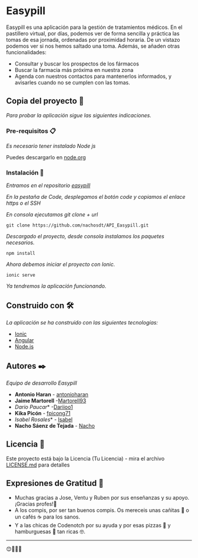 # Easypill

Easypill es una aplicación para la gestión de tratamientos médicos. 
En el pastillero virtual, por días, podemos ver de forma sencilla y práctica las tomas de esa jornada, 
ordenadas por proximidad horaria. 
De un vistazo podemos ver si nos hemos saltado una toma.
Además, se añaden otras funcionalidades:
* Consultar y buscar los prospectos de los fármacos
* Buscar la farmacia más próxima en nuestra zona
* Agenda con nuestros contactos para mantenerlos informados, y avisarles cuando no se cumplen con las tomas.


## Copia del proyecto 🚀

_Para probar la aplicación sigue las siguientes indicaciones._

### Pre-requisitos 📋

_Es necesario tener instalado Node js_

Puedes descargarlo en [node.org](https://nodejs.org/es/download/)


### Instalación 🔧

_Entramos en el repositorio [easypill](https://github.com/nachosdt/easypill)_

_En la pestaña de Code, desplegamos el botón code y copiamos el enlace https o el SSH_

_En consola ejecutamos git clone + url_

```
git clone https://github.com/nachosdt/API_Easypill.git
```

_Descargado el proyecto, desde consola instalamos los paquetes necesarios._

```
npm install
```

_Ahora debemos iniciar el proyecto con Ionic._

```
ionic serve
```
_Ya tendremos la aplicación funcionando._

## Construido con 🛠️

_La aplicación se ha construido con las siguientes tecnologías:_

* [Ionic](https://ionicframework.com/)
* [Angular](https://angular.io/)
* [Node.js](https://nodejs.org/es/) 


## Autores ✒️

_Equipo de desarrollo Easypill_

* **Antonio Haran** - [antonioharan](https://github.com/antonioharan)
* **Jaime Martorell** -[Martorell93](https://github.com/Martorell93)
* *Dario Paucar** -[Dariioo1](https://github.com/Dariioo1)
* **Kika Picón** - [fpicong71](https://github.com/fpicong71)
* *Isabel Rosales** - [Isabel](https://github.com/LIRVisabel)
* **Nacho Sáenz de Tejada** - [Nacho](https://github.com/nachosdt)

## Licencia 📄

Este proyecto está bajo la Licencia (Tu Licencia) - mira el archivo [LICENSE.md](LICENSE.md) para detalles

## Expresiones de Gratitud 🎁

* Muchas gracias a Jose, Ventu y Ruben por sus enseñanzas y su apoyo. ¡Gracias profes!📢
* A los compis, por ser tan buenos compis. Os mereceis unas cañitas 🍺 o un cafés ☕ para los sanos. 
* Y a las chicas de Codenotch por su ayuda y por esas pizzas :pizza: y hamburguesas :hamburger: tan ricas 🤓.

---
😊:clap::clap::clap:
